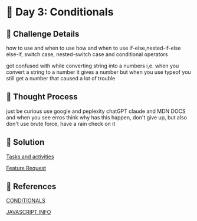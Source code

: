# 🌟 Day 3: Conditionals

## 📜 Challenge Details

how to use and when to use how and when to use if-else,nested-if-else else-if, switch case, nested-switch case and conditional operators 

got confused with while converting string into a numbers i,e. when you convert a string to a number it gives a number but when you use typeof you still get a number that caused a lot of trouble

## 📝 Thought Process

just be curious use google and peplexity chatGPT claude and MDN DOCS and when you see erros think why has this happen, don't give up, but also don't use brute force, have a rain check on it 

## 🔎 Solution

[Tasks and activities](https://github.com/SURENDRA-BABU-VUNNAM/JavaScript-30-Day-challenge/tree/main/Day_3_conditionals/01_tasks_and_activities)

[Feature Request](https://github.com/SURENDRA-BABU-VUNNAM/JavaScript-30-Day-challenge/tree/main/Day_3_conditionals/02_feature_request)

## 🔗 References

[CONDITIONALS](https://www.perplexity.ai/search/explain-me-about-if-else-in-ja-Nk9JL6xCR1i9AUaRXJNAjw)

[JAVASCRIPT.INFO](https://javascript.info/)